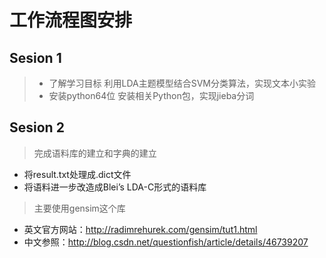 # 工作流程图安排
## Sesion 1
> - 了解学习目标
        利用LDA主题模型结合SVM分类算法，实现文本小实验
>  - 安装python64位
        安装相关Python包，实现jieba分词

##  Sesion 2
> 完成语料库的建立和字典的建立
- 将result.txt处理成.dict文件
- 将语料进一步改造成Blei’s LDA-C形式的语料库

> 主要使用gensim这个库
- 英文官方网站：http://radimrehurek.com/gensim/tut1.html
- 中文参照：http://blog.csdn.net/questionfish/article/details/46739207